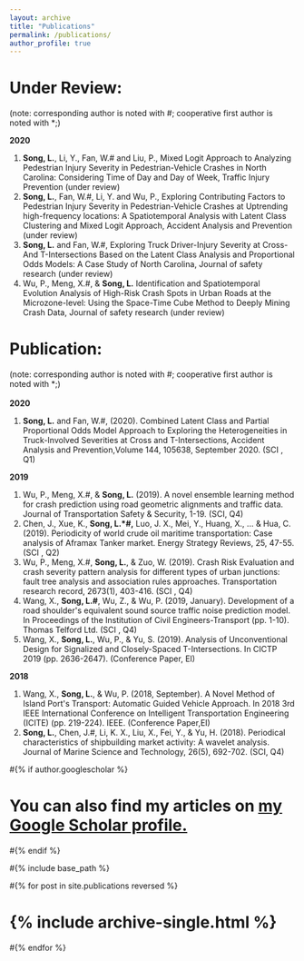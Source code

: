 ```yaml
---
layout: archive
title: "Publications"
permalink: /publications/
author_profile: true
---
```

**Under Review:**
======
(note: corresponding author is noted with #; cooperative first author is noted with *;)

**2020**
1. **Song, L.**, Li, Y., Fan, W.# and Liu, P., Mixed Logit Approach to Analyzing Pedestrian Injury Severity in Pedestrian-Vehicle Crashes in North Carolina: Considering Time of Day and Day of Week, Traffic Injury Prevention (under review)
1. **Song, L.**, Fan, W.#, Li, Y. and Wu, P., Exploring Contributing Factors to Pedestrian Injury Severity in Pedestrian-Vehicle Crashes at Uptrending high-frequency locations: A Spatiotemporal Analysis with Latent Class Clustering and Mixed Logit Approach, Accident Analysis and Prevention (under review)
1. **Song, L.** and Fan, W.#, Exploring Truck Driver-Injury Severity at Cross- And T-Intersections Based on the Latent Class Analysis and Proportional Odds Models: A Case Study of North Carolina, Journal of safety research (under review) 
1. Wu, P., Meng, X.#, & **Song, L.** Identification and Spatiotemporal Evolution Analysis of High-Risk Crash Spots in Urban Roads at the Microzone-level: Using the Space-Time Cube Method to Deeply Mining Crash Data, Journal of safety research (under review) 

**Publication:**
======
(note: corresponding author is noted with #; cooperative first author is noted with *;)<br>
<br>**2020**<br/>
1. **Song, L.** and Fan, W.#, (2020). Combined Latent Class and Partial Proportional Odds Model Approach to Exploring the Heterogeneities in Truck-Involved Severities at Cross and T-Intersections, Accident Analysis and Prevention,Volume 144, 105638, September 2020. (SCI , Q1)

**2019**
1. Wu, P., Meng, X.#, & **Song, L.** (2019). A novel ensemble learning method for crash prediction using road geometric alignments and traffic data. Journal of Transportation Safety & Security, 1-19. (SCI, Q4) 
1. Chen, J., Xue, K., **Song, L.*#,** Luo, J. X., Mei, Y., Huang, X., ... & Hua, C. (2019). Periodicity of world crude oil maritime transportation: Case analysis of Aframax Tanker market. Energy Strategy Reviews, 25, 47-55.  (SCI , Q2)
1. Wu, P., Meng, X.#, **Song, L.**, & Zuo, W. (2019). Crash Risk Evaluation and crash severity pattern analysis for different types of urban junctions: fault tree analysis and association rules approaches. Transportation research record, 2673(1), 403-416.  (SCI , Q4)
1. Wang, X., **Song, L.#**, Wu, Z., & Wu, P. (2019, January). Development of a road shoulder's equivalent sound source traffic noise prediction model. In Proceedings of the Institution of Civil Engineers-Transport (pp. 1-10). Thomas Telford Ltd.  (SCI , Q4)
1. Wang, X., **Song, L.**, Wu, P., & Yu, S. (2019). Analysis of Unconventional Design for Signalized and Closely-Spaced T-Intersections. In CICTP 2019 (pp. 2636-2647). (Conference Paper, EI)

**2018**
1. Wang, X., **Song, L.**, & Wu, P. (2018, September). A Novel Method of Island Port's Transport: Automatic Guided Vehicle Approach. In 2018 3rd IEEE International Conference on Intelligent Transportation Engineering (ICITE) (pp. 219-224). IEEE.  (Conference Paper,EI)
1. **Song, L.**, Chen, J.#, Li, K. X., Liu, X., Fei, Y., & Yu, H. (2018). Periodical characteristics of shipbuilding market activity: A wavelet analysis. Journal of Marine Science and Technology, 26(5), 692-702.  (SCI, Q4)


#{% if author.googlescholar %}
#  You can also find my articles on <u><a href="{{author.googlescholar}}">my Google Scholar profile</a>.</u>
#{% endif %}

#{% include base_path %}

#{% for post in site.publications reversed %}
#  {% include archive-single.html %}
#{% endfor %}
